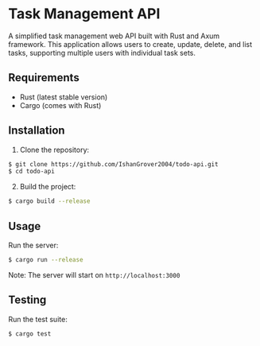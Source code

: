 # Task Management API

A simplified task management web API built with Rust and Axum framework. This application allows users to create, update, delete, and list tasks, supporting multiple users with individual task sets.

## Requirements

- Rust (latest stable version)
- Cargo (comes with Rust)

## Installation

1. Clone the repository:

```bash
$ git clone https://github.com/IshanGrover2004/todo-api.git
$ cd todo-api
```

2. Build the project:

```bash
$ cargo build --release
```

## Usage

Run the server:

```bash
$ cargo run --release
```

Note: The server will start on `http://localhost:3000`

## Testing

Run the test suite:

```bash
$ cargo test
```

